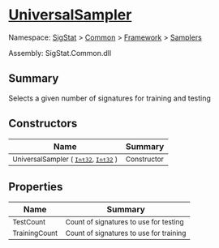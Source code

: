 # [UniversalSampler](./UniversalSampler.md)

Namespace: [SigStat]() > [Common](./../../README.md) > [Framework]() > [Samplers](./README.md)

Assembly: SigStat.Common.dll

## Summary
Selects a given number of signatures for training and testing

## Constructors

| Name | Summary | 
| --- | --- | 
| <sub>UniversalSampler ( [`Int32`](https://docs.microsoft.com/en-us/dotnet/api/System.Int32), [`Int32`](https://docs.microsoft.com/en-us/dotnet/api/System.Int32) )</sub>| <sub>Constructor</sub>| <br>


## Properties

| Name | Summary | 
| --- | --- | 
| <sub>TestCount</sub>| <sub>Count of signatures to use for testing</sub>| <br>
| <sub>TrainingCount</sub>| <sub>Count of signatures to use for training</sub>| <br>


